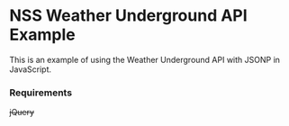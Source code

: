 NSS Weather Underground API Example
===================================

This is an example of using the Weather Underground API with JSONP in JavaScript.

### Requirements
~~jQuery~~

